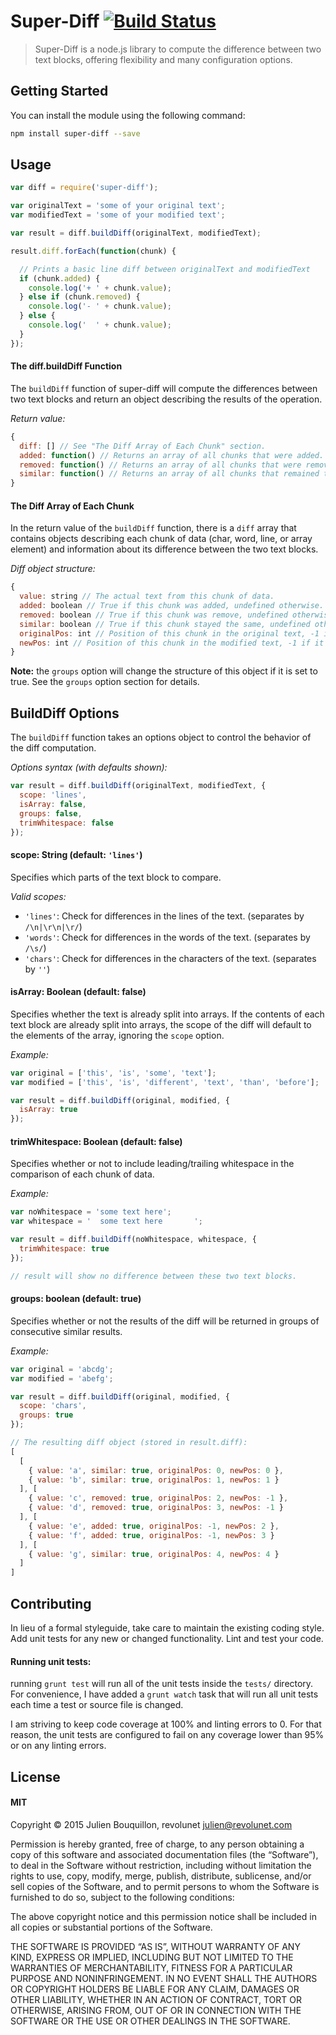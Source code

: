 # Super-Diff [![Build Status](https://travis-ci.org/vicjohnson1213/super-diff.svg)](https://travis-ci.org/vicjohnson1213/super-diff)

>Super-Diff is a node.js library to compute the difference between two text blocks, offering flexibility and many configuration options.

## Getting Started

You can install the module using the following command:

```bash
npm install super-diff --save
```

## Usage

```javascript
var diff = require('super-diff');

var originalText = 'some of your original text';
var modifiedText = 'some of your modified text';

var result = diff.buildDiff(originalText, modifiedText);

result.diff.forEach(function(chunk) {

  // Prints a basic line diff between originalText and modifiedText
  if (chunk.added) {
    console.log('+ ' + chunk.value);
  } else if (chunk.removed) {
    console.log('- ' + chunk.value);
  } else {
    console.log('  ' + chunk.value);
  }
});
```

#### The diff.buildDiff Function

The `buildDiff` function of super-diff will compute the differences between two text blocks and return an object describing the results of the operation.

*Return value:*

```javascript
{
  diff: [] // See "The Diff Array of Each Chunk" section.
  added: function() // Returns an array of all chunks that were added.
  removed: function() // Returns an array of all chunks that were removed.
  similar: function() // Returns an array of all chunks that remained the same.
}
```

#### The Diff Array of Each Chunk

In the return value of the `buildDiff` function, there is a `diff` array that contains objects describing each chunk of data (char, word, line, or array element) and information about its difference between the two text blocks.

*Diff object structure:*

```javascript
{
  value: string // The actual text from this chunk of data.
  added: boolean // True if this chunk was added, undefined otherwise.
  removed: boolean // True if this chunk was remove, undefined otherwise.
  similar: boolean // True if this chunk stayed the same, undefined otherwise.
  originalPos: int // Position of this chunk in the original text, -1 if it didn't exist.
  newPos: int // Position of this chunk in the modified text, -1 if it doesn't exist.
}
```

**Note:** the `groups` option will change the structure of this object if it is set to true.  See the `groups` option section for details.

## BuildDiff Options

The `buildDiff` function takes an options object to control the behavior of the diff computation.

*Options syntax (with defaults shown):*

```javascript
var result = diff.buildDiff(originalText, modifiedText, {
  scope: 'lines',
  isArray: false,
  groups: false,
  trimWhitespace: false
});
```

#### scope: String (default: `'lines'`)

Specifies which parts of the text block to compare.

*Valid scopes:*

* `'lines'`: Check for differences in the lines of the text. (separates by `/\n|\r\n|\r/`)
* `'words'`: Check for differences in the words of the text. (separates by `/\s/`)
* `'chars'`: Check for differences in the characters of the text. (separates by `''`)

#### isArray: Boolean (default: false)

Specifies whether the text is already split into arrays.  If the contents of each text block are already split into arrays, the scope of the diff will default to the elements of the array, ignoring the `scope` option.

*Example:*

```javascript
var original = ['this', 'is', 'some', 'text'];
var modified = ['this', 'is', 'different', 'text', 'than', 'before'];

var result = diff.buildDiff(original, modified, {
  isArray: true
});
```

#### trimWhitespace: Boolean (default: false)

Specifies whether or not to include leading/trailing whitespace in the comparison of each chunk of data.

*Example:*

```javascript
var noWhitespace = 'some text here';
var whitespace = '  some text here       ';

var result = diff.buildDiff(noWhitespace, whitespace, {
  trimWhitespace: true
});

// result will show no difference between these two text blocks.
```

#### groups: boolean (default: true)

Specifies whether or not the results of the diff will be returned in groups of consecutive similar results.

*Example:*

```javascript
var original = 'abcdg';
var modified = 'abefg';

var result = diff.buildDiff(original, modified, {
  scope: 'chars',
  groups: true
});

// The resulting diff object (stored in result.diff): 
[ 
  [ 
    { value: 'a', similar: true, originalPos: 0, newPos: 0 },
    { value: 'b', similar: true, originalPos: 1, newPos: 1 }
  ], [
    { value: 'c', removed: true, originalPos: 2, newPos: -1 },
    { value: 'd', removed: true, originalPos: 3, newPos: -1 }
  ], [
    { value: 'e', added: true, originalPos: -1, newPos: 2 },
    { value: 'f', added: true, originalPos: -1, newPos: 3 }
  ], [
    { value: 'g', similar: true, originalPos: 4, newPos: 4 }
  ]
]
```
## Contributing

In lieu of a formal styleguide, take care to maintain the existing coding style. Add unit tests for any new or changed functionality. Lint and test your code.

#### Running unit tests:

running `grunt test` will run all of the unit tests inside the `tests/` directory. For convenience, I have added a `grunt watch` task that will run all unit tests each time a test or source file is changed.

I am striving to keep code coverage at 100% and linting errors to 0. For that reason, the unit tests are configured to fail on any coverage lower than 95% or on any linting errors.

## License

#### MIT

Copyright © 2015 Julien Bouquillon, revolunet <julien@revolunet.com>

Permission is hereby granted, free of charge, to any person obtaining a copy of this software and associated documentation files (the “Software”), to deal in the Software without restriction, including without limitation the rights to use, copy, modify, merge, publish, distribute, sublicense, and/or sell copies of the Software, and to permit persons to whom the Software is furnished to do so, subject to the following conditions:

The above copyright notice and this permission notice shall be included in all copies or substantial portions of the Software.

THE SOFTWARE IS PROVIDED “AS IS”, WITHOUT WARRANTY OF ANY KIND, EXPRESS OR IMPLIED, INCLUDING BUT NOT LIMITED TO THE WARRANTIES OF MERCHANTABILITY, FITNESS FOR A PARTICULAR PURPOSE AND NONINFRINGEMENT. IN NO EVENT SHALL THE AUTHORS OR COPYRIGHT HOLDERS BE LIABLE FOR ANY CLAIM, DAMAGES OR OTHER LIABILITY, WHETHER IN AN ACTION OF CONTRACT, TORT OR OTHERWISE, ARISING FROM, OUT OF OR IN CONNECTION WITH THE SOFTWARE OR THE USE OR OTHER DEALINGS IN THE SOFTWARE.